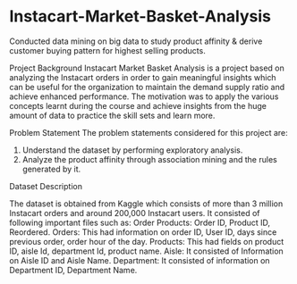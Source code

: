 # Instacart-Market-Basket-Analysis
Conducted data mining on big data to study product affinity &amp; derive customer buying pattern for highest selling products.

Project Background
Instacart Market Basket Analysis is a project based on analyzing the Instacart orders in order to gain meaningful insights which can be useful for the organization to maintain the demand supply ratio and achieve enhanced performance. The motivation was to apply the various concepts learnt during the course and achieve insights from the huge amount of data to practice the skill sets and learn more.

Problem Statement
The problem statements considered for this project are:
1. Understand the dataset by performing exploratory analysis.
2. Analyze the product affinity through association mining and the rules generated by it.

Dataset Description

The dataset is obtained from Kaggle which consists of more than 3 million Instacart orders and around 200,000 Instacart users. It consisted of following important files such as:
Order Products: Order ID, Product ID, Reordered.
Orders: This had information on order ID, User ID, days since previous order, order hour of the day.
Products: This had fields on product ID, aisle Id, department Id, product name.
Aisle: It consisted of Information on Aisle ID and Aisle Name.
Department: It consisted of information on Department ID, Department Name.
